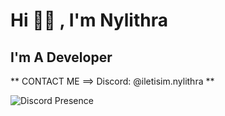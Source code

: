 # Hi 👋🏻 , I'm Nylithra
## I'm A Developer
** CONTACT ME ==> Discord: @iletisim.nylithra **

![Discord Presence](https://media.discordapp.net/attachments/1381646400722305128/1382009448826146899/nylithra.png?ex=68499819&is=68484699&hm=daf4f82f0995c0a81d5c6ad3bfc8bb0564c1b9844853c86e046cb729526646a3&=&format=webp&quality=lossless&width=515&height=348)
